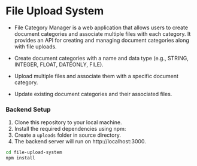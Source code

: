 # File Upload System

- File Category Manager is a web application that allows users to create document categories and associate multiple files with each category. It provides an API for creating and managing document categories along with file uploads.

- Create document categories with a name and data type (e.g., STRING, INTEGER, FLOAT, DATEONLY, FILE).
- Upload multiple files and associate them with a specific document category.
- Update existing document categories and their associated files.

### Backend Setup
1. Clone this repository to your local machine.
2. Install the required dependencies using npm:
3. Create a `uploads` folder in source directory.
4. The backend server will run on http://localhost:3000.

```bash
cd file-upload-system
npm install
```
